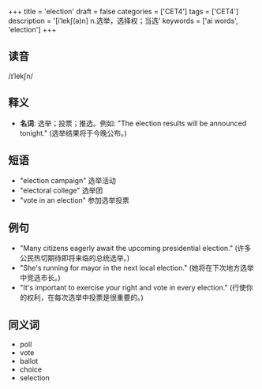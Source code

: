 +++
title = 'election'
draft = false
categories = ['CET4']
tags = ['CET4']
description = '[iˈlek∫(ə)n] n.选举，选择权；当选'
keywords = ['ai words', 'election']
+++

## 读音
/ɪˈlekʃn/

## 释义
- **名词**:
选举；投票；推选。例如: "The election results will be announced tonight." (选举结果将于今晚公布。)

## 短语
- "election campaign" 选举活动
- "electoral college" 选举团
- "vote in an election" 参加选举投票

## 例句
- "Many citizens eagerly await the upcoming presidential election." (许多公民热切期待即将来临的总统选举。)
- "She's running for mayor in the next local election." (她将在下次地方选举中竞选市长。)
- "It's important to exercise your right and vote in every election." (行使你的权利，在每次选举中投票是很重要的。)

## 同义词
- poll
- vote
- ballot
- choice
- selection

